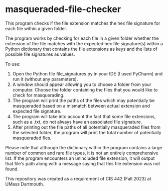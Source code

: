 # masqueraded-file-checker
This program checks if the file extension matches the hex file signature for each file within a given folder.

The program works by checking for each file in a given folder whether the extension of the file matches with the expected hex file signature(s) within a Python dictionary that contains the file extensions as keys and the lists of possible file signatures as values.

To use:
1. Open the Python file file_signatures.py in your IDE (I used PyCharm) and run it (without any parameters).
2. A window should appear allowing you to choose a folder from your computer. Choose the folder containing the files that you would like to check for masquerading.
3. The program will print the paths of the files which may potentially be masqueraded based on a mismatch between actual extension and expected file signature.
4. The program will take into account the fact that some file extensions, such as a .txt, do not always have an associated file signature.
5. After printing out the file paths of all potentially masqueraded files from the selected folder, the program will print the total number of potentially masqueraded fles.

Please note that although the dictionary within the program contains a large number of common and rare file types, it is not an entirely comprehensive list. If the program encounters an unincluded file extension, it will output that file's path along with a message saying that this file extension was not found.

This repository was created as a requirement of CIS 442 (Fall 2023) at UMass Dartmouth.
